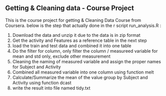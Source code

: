 ## Getting & Cleaning data - Course Project
This is the course project for getting & Cleaning Data Course from Coursera.
below is the step that actually done in the r script run_analysis.R :
1. Download the data and unzip it due to the data is in zip format
2. Get the activity and Features as a reference table in the next step
3. load the train and test data and combined it into one table
4. Do the filter for column, only filter the column / measureed variable for mean and std only, exclude other measurement
5. Cleaning the naming of measured variable and assign the proper names for Subject and Activity
6. Combined all measured variable into one column using function melt
7. Calculate/Summarize the mean of the value group by Subject and Activity using function dcast
8. write the result into file named tidy.txt
